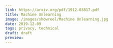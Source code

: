 ```yaml
---
link: https://arxiv.org/pdf/1912.03817.pdf
title: Machine Unlearning
image: /images/showreel/Machine Unlearning.jpg
date: 2019-12-09
tags: privacy, technical
draft: draft
preview:
---
```



